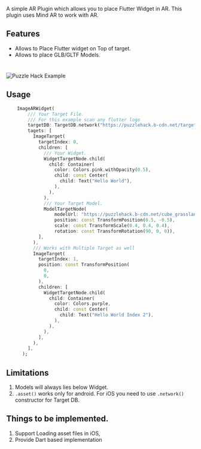 <!-- 
This README describes the package. If you publish this package to pub.dev,
this README's contents appear on the landing page for your package.

For information about how to write a good package README, see the guide for
[writing package pages](https://dart.dev/guides/libraries/writing-package-pages). 

For general information about developing packages, see the Dart guide for
[creating packages](https://dart.dev/guides/libraries/create-library-packages)
and the Flutter guide for
[developing packages and plugins](https://flutter.dev/developing-packages). 
-->

A simple AR Plugin which allows you to place Flutter Widget in AR. This plugin uses Mind AR to work with AR.

## Features

* Allows to Place Flutter widget on Top of target.
* Allows to place GLB/GLTF Models.

#

<img src="https://puzzlehack.b-cdn.net/1647273449319.JPEG" alt="Puzzle Hack Example"/>


## Usage


```dart
    ImageARWidget(
        /// Your Target File.
        /// For this example scan any flutter logo
        targetDB: TargetDB.network("https://puzzlehack.b-cdn.net/targets.mind"), 
        tagets: [
          ImageTarget(
            targetIndex: 0,
            children: [
              /// Your Widget.
              WidgetTargetNode.child(
                child: Container(
                  color: Colors.pink.withOpacity(0.5),
                  child: const Center(
                    child: Text("Hello World"),
                  ),
                ),
              ),
              /// Your Target Model.
              ModelTargetNode(
                  modelUrl: "https://puzzlehack.b-cdn.net/cube_grassland.glb",
                  position: const TransformPosition(0.5, -0.5),
                  scale: const TransformScale(0.4, 0.4, 0.4),
                  rotation: const TransformRotation(90, 0, 0)),
            ],
          ),
          /// Works with Multiple Target as well
          ImageTarget(
            targetIndex: 1,
            position: const TransformPosition(
              0,
              0,
            ),
            children: [
              WidgetTargetNode.child(
                child: Container(
                  color: Colors.purple,
                  child: const Center(
                    child: Text("Hello World Index 2"),
                  ),
                ),
              ),
            ],
          ),
        ],
      );
```

## Limitations
1. Models will always lies below Widget.
2. `.asset()` works only for android. For iOS you need to use `.network()` constructor for Target DB.

## Things to be implemented.
1. Support Loading asset files in iOS,
2. Provide Dart based implementation